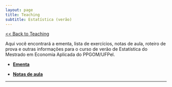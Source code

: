 ```yaml
---
layout: page
title: Teaching
subtitle: Estatística (verão)
---
```


[<< Back to Teaching](/teaching)

Aqui você encontrará a ementa, lista de exercícios, notas de aula, roteiro de prova e outras informações para o curso de verão de Estatística do Mestrado em Economia Aplicada do PPGOM/UFPel.

- **[Ementa](/files/statverao-ementa.pdf)**

- **[Notas de aula](/files/statverao-aulas.pdf)**

---
